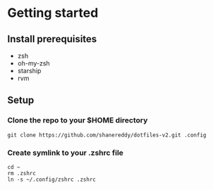 # Getting started

## Install prerequisites

- zsh
- oh-my-zsh
- starship
- rvm

## Setup

### Clone the repo to your $HOME directory

`git clone https://github.com/shanereddy/dotfiles-v2.git .config`

### Create symlink to your .zshrc file

```
cd ~
rm .zshrc
ln -s ~/.config/zshrc .zshrc
```
